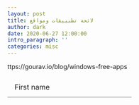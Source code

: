```yaml
---
layout: post
title: لائحة تطبييقات ومواقع
author: dark
date: 2020-06-27 12:00:00
intro_paragraph: ''
categories: misc
---
```


<style>

  /*
=====
RESET STYLES
=====
*/

.field__input{ 
  --uiFieldPlaceholderColor: var(--fieldPlaceholderColor, #767676);
  
  background-color: transparent;
  border-radius: 0;
  border: none;

  -webkit-appearance: none;
  -moz-appearance: none;

  font-family: inherit;
  font-size: inherit;
}

.field__input:focus::-webkit-input-placeholder{
  color: var(--uiFieldPlaceholderColor);
}

.field__input:focus::-moz-placeholder{
  color: var(--uiFieldPlaceholderColor);
}

/*
=====
CORE STYLES
=====
*/

.field{
  --uiFieldBorderWidth: var(--fieldBorderWidth, 2px);
  --uiFieldPaddingRight: var(--fieldPaddingRight, 1rem);
  --uiFieldPaddingLeft: var(--fieldPaddingLeft, 1rem);   
  --uiFieldBorderColorActive: var(--fieldBorderColorActive, rgba(22, 22, 22, 1));

  display: var(--fieldDisplay, inline-flex);
  position: relative;
  font-size: var(--fieldFontSize, 1rem);
}

.field__input{
  box-sizing: border-box;
  width: var(--fieldWidth, 100%);
  height: var(--fieldHeight, 3rem);
  padding: var(--fieldPaddingTop, 1.25rem) var(--uiFieldPaddingRight) var(--fieldPaddingBottom, .5rem) var(--uiFieldPaddingLeft);
  border-bottom: var(--uiFieldBorderWidth) solid var(--fieldBorderColor, rgba(0, 0, 0, .25));  
}

.field__input:focus{
  outline: none;
}

.field__input::-webkit-input-placeholder{
  opacity: 0;
  transition: opacity .2s ease-out;
}

.field__input::-moz-placeholder{
  opacity: 0;
  transition: opacity .2s ease-out;
}

.field__input:focus::-webkit-input-placeholder{
  opacity: 1;
  transition-delay: .2s;
}

.field__input:focus::-moz-placeholder{
  opacity: 1;
  transition-delay: .2s;
}

.field__label-wrap{
  box-sizing: border-box;
  pointer-events: none;
  cursor: text;

  position: absolute;
  top: 0;
  right: 0;
  bottom: 0;
  left: 0;
}

.field__label-wrap::after{
  content: "";
  box-sizing: border-box;
  width: 100%;
  height: 0;
  opacity: 0;

  position: absolute;
  bottom: 0;
  left: 0;
}

.field__input:focus ~ .field__label-wrap::after{
  opacity: 1;
}

.field__label{
  position: absolute;
  left: var(--uiFieldPaddingLeft);
  top: calc(50% - .5em);

  line-height: 1;
  font-size: var(--fieldHintFontSize, inherit);

  transition: top .2s cubic-bezier(0.9, -0.15, 0.1, 1.15), opacity .2s ease-out, font-size .2s ease-out;
  will-change: bottom, opacity, font-size;
}

.field__input:focus ~ .field__label-wrap .field__label,
.field__input:not(:placeholder-shown) ~ .field__label-wrap .field__label{
  --fieldHintFontSize: var(--fieldHintFontSizeFocused, .75rem);

  top: var(--fieldHintTopHover, .25rem);
}
.field_v2 .field__label-wrap{
  overflow: hidden;
}

.field_v2 .field__label-wrap::after{
  border-bottom: var(--uiFieldBorderWidth) solid var(--uiFieldBorderColorActive);
  transform: translate3d(-105%, 0, 0);
  will-change: transform, opacity;
  transition: transform .285s ease-out .2s, opacity .2s ease-out .2s;
}

.field_v2 .field__input:focus ~ .field__label-wrap::after{
  transform: translate3d(0, 0, 0);
  transition-delay: 0;
}

  </style>


ttps://gourav.io/blog/windows-free-apps

 <label class="field field_v1">
    <input class="field__input" placeholder="e.g. Stanislav">
    <span class="field__label-wrap">
      <span class="field__label">First name</span>
    </span>
  </label>